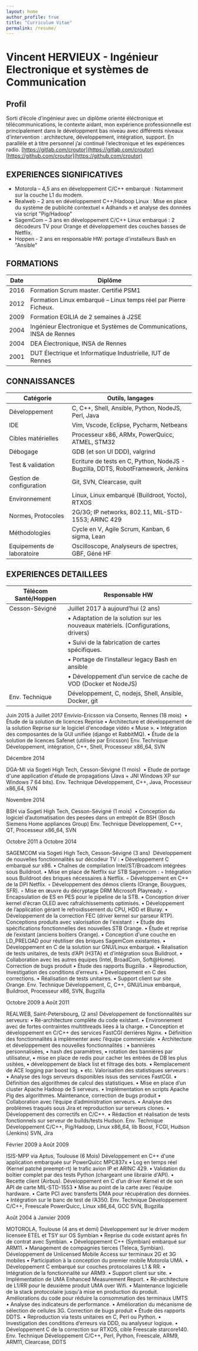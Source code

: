 ```yaml
---
layout: home
author_profile: true
title: "Curriculum Vitae"
permalink: /resume/
---
```


# Vincent HERVIEUX - Ingénieur Electronique et systèmes de Communication

## Profil

Sorti d’école d’ingénieur avec un diplôme orienté éléctronique et télécommunications,  le contexte aidant, mon expérience professionnelle est principalement dans le développment bas niveau avec différents niveaux d’intervention : architecture, développement, intégration, support. En parallèle et à titre personnel j’ai continué l’electronique et les expériences radio.
[https://gitlab.com/croutor](https://gitlab.com/croutor)
[https://github.com/croutor](https://github.com/croutor)

## EXPERIENCES SIGNIFICATIVES

 - Motorola – 4,5 ans en développement C/C++ embarqué : Notamment sur la couche L1 du modem.
 - Realweb – 2 ans en développement C++/Hadoop Linux : Mise en place du système de publicité contextuel « Adhands » et analyse des données via script "Pig/Hadoop"
 - SagemCom – 3 ans en développement C/C++ Linux embarqué : 2 décodeurs TV pour Orange et développement des couches basses de Netflix.
 - Hoppen - 2 ans en responsable HW: portage d'installeurs Bash en "Ansible" 

## FORMATIONS

| Date | Diplôme |
|------|---------|
| 2016 | Formation Scrum master. Certifié PSM1 |
| 2012 | Formation Linux embarqué – Linux temps réel par Pierre Ficheux. |
| 2009 | Formation EGILIA de 2 semaines à J2SE |
| 2004 | Ingénieur Électronique et Systèmes de Communications, INSA de Rennes |
| 2004 | DEA Électronique, INSA de Rennes |
| 2001 | DUT Électrique et Informatique Industrielle, IUT de Rennes |

## CONNAISSANCES

| Catégorie | Outils, langages |
|-----------|------------------|
| Développement | C, C++, Shell, Ansible, Python, NodeJS, Perl, Java |
| IDE | Vim, Vscode, Eclipse, Pycharm, Netbeans |
| Cibles matérielles | Processeur x86, ARMx, PowerQuicc, ATMEL, STM32 |
| Débogage | GDB (et son UI DDD), valgrind |
| Test & validation | Ecriture de tests en C, Python, NodeJS - Bugzilla, DDTS, RobotFramework, Jenkins|
| Gestion de configuration | Git, SVN, Clearcase, quilt |
| Environnement | Linux, Linux embarqué (Buildroot, Yocto), RTXOS |
| Normes, Protocoles | 2G/3G; IP networks, 802.11, MIL-STD-1553; ARINC 429 |
| Méthodologies | Cycle en V, Agile Scrum, Kanban, 6 sigma, Lean |
| Equipements de laboratoire | Oscilloscope, Analyseurs de spectres, GBF, Géné HF |

## EXPERIENCES DETAILLEES

| Télécom Santé/Hoppen | Responsable HW |
|----------------------|----------------|
| Cesson-Sévigné       | Juillet 2017 à aujourd’hui (2 ans) |
||• Adaptation de la solution sur les nouveaux matériels. (Configurations, drivers)|
||• Suivi de la fabrication de cartes spécifiques.|
||• Portage de l’installeur legacy Bash en ansible|
||• Développement d’un service de cache de VOD (Docker et NodeJS)|
|Env. Technique| Développement, C, nodejs, Shell, Ansible, Docker, git|


Juin 2015 à Juillet 2017
Envivio-Ericsson via Conserto, Rennes (18 mois) 
    • Étude de la solution de licences Reprise
    • Architecture et développement de la solution Reprise sur le logiciel d'encodage vidéo « Muse ».
    • Intégration des composantes de la GUI unifiée (django et RabbitMQ).
    • Étude de la solution de licences Safenet (utilisée par Ericsson)
Env. Technique
Développement, intégration, C++, Shell, Processeur x86_64, SVN


Décembre 2014

DGA-MI via Sogeti High Tech, Cesson-Sévigné (1 mois) 
    • Etude de portage d'une application d'étude de propagations (Java + JNI Windows XP sur Windows 7 64 bits).
Env. Technique
Développement, C++, Java, Processeur x86_64, SVN


Novembre 2014

BSH via Sogeti High Tech, Cesson-Sévigné (1 mois) 
    • Conception du logiciel d’automatisation des pesées dans un entrepôt de BSH (Bosch Siemens Home appliances Group)
Env. Technique
Développement, C++, QT, Processeur x86_64, SVN


Octobre 2011 à Octobre 2014

SAGEMCOM via Sogeti High Tech, Cesson-Sévigné (3 ans) 
Développement de nouvelles fonctionnalités sur décodeur TV :
    • Développement C embarqué sur x86.
    • Chaînes de compilation Intel/ST/Broadcom intégrées sous Buildroot.
    • Mise en place de Netflix sur STB Sagemcom :
        ◦ Intégration sous Buildroot des briques nécessaires à Netflix.
        ◦ Développement en C++ de la DPI Netflix.
        ◦ Développement des démos clients (Orange, Bouygues, SFR).
        ◦ Mise en œuvre du décryptage  DRM Microsoft Playready.
        ◦ Encapsulation de ES en PES pour le pipeline de la STB.
    • Conception driver kernel d’écran OLED avec rafraîchissements optimisés.
    • Développement de l’application gérant le refroidissement du CPU, HDD et Bluray.
    • Développement de la correction FEC (driver kernel sur parseur RTP).
Conceptions produits avec valorisation de l'existant :
    • Étude des spécifications fonctionnelles des nouvelles STB Orange.
    • Étude et reprise de l’existant (anciens boitiers Orange).
    • Conception d'une couche en LD_PRELOAD pour réutiliser des briques SagemCom existantes.
    • Développement en C de la solution sur GNU/Linux embarqué.
    • Réalisation de tests unitaires, de tests d’API (H3TA) et d’intégration sous Buildroot.
    • Collaboration avec les autres équipes (Intel, BroadCom, Soft@Home).
Correction de bugs produit
    • Étude des rapports Bugzilla .
    • Reproduction, Investigation des conditions d’erreurs.
    • Développement en C des corrections.
    • Réalisation de tests unitaires.
    • Support client sur site Orange.
Env. Technique
Développement, C, C++, GNU/Linux embarqué,  Buildroot,
Processeur x86, SVN, Bugzilla

Octobre 2009 à
Août 2011

REALWEB, Saint-Petersbourg, (2 ans)
Développement de fonctionnalités sur serveurs:
    • Ré-architecture complète du code existant.
    • Environnement avec de fortes contraintes multithreads liées à la charge.
    • Conception et développement en C/C++ des services FastCGI derrières Nginx.
    • Définition des fonctionnalités à implémenter avec l’équipe commerciale.
    • Architecture et développement des nouvelles fonctionnalités :
            ▪ bannières personnalisées,
            ▪ hash des paramètres,
            ▪ rotation des bannières par utilisateur,
            ▪ mise en place de redis pour cacher les entrées de DB les plus usitées,
            ▪ développement de black list et filtrage des bots.
            ▪ Remplacement de ACE logging par boost log.
            ▪ etc.
Valorisation des statistiques serveurs :
    • Analyse des logs serveurs disponibles issus des services FastCGI.
    • Définition des algorithmes de calcul des statistiques.
    • Mise en place d’un cluster Apache Hadoop de 5 serveurs.
    • Implémentation en scripts Apache Pig des algorithmes.
Maintenance, correction de bugs produit
    • Collaboration avec l’équipe d’administration serveurs.
    • Analyse des problèmes traqués sous Jira et reproduction sur serveurs clones.
    • Développement des correctifs en C/C++.
    • Rédaction et réalisation de tests fonctionnels sur serveur de builds/tests Hudson.
Env. Technique
Développement C/C++, Pig/Hadoop, Linux x86_64,
lib Boost, FCGI, Hudson (Jenkins) SVN, Jira

Février 2009 à
Août 2009

ISIS-MPP via Aptus, Toulouse  (6 Mois)
Développement en C++ d'une application embarquée sur PowerQuicc MPC837x
    • Log en temps réel (Kernel patché preempt-rt) le trafic avion IP et ARINC 429.
    • Validation du boîtier complet par des tests Python (chargeant une librairie d'API).
    • Recette client (Airbus).
Développement en C d’un driver Kernel et de son API de carte MIL-STD-1553
    • Mise au point de la carte avec l’équipe hardware.
    • Carte PCI avec transferts DMA pour récupération des données.
    • Intégration sur le banc de test de l’A350.
Env. Technique
Développement C/C++, Freescale PowerQuicc, Linux x86_64,
GCC SVN, Bugzilla


Août 2004 à
Janvier 2009

MOTOROLA, Toulouse (4 ans et demi)
Développement sur le driver modem licensee ETEL et TSY sur OS Symbian
    • Reprise du code existant après fin de contrat avec Symbian.
    • Développement C++ (Symbian) embarqué sur ARM11.
    • Management de compagnies tierces (Teleca, Symbian).
Développement de Unlicensed Mobile Access sur terminaux 2G et 3G mobiles
    • Participation à la conception du premier mobile Motorola UMA.
    • Développement C embarqué sur couches protocolaires L1 & RR.
    • Intégration de la fonctionnalité sur ARM9.
    • Support client sur site.
    • Implémentation de UMA Enhanced Measurement Report.
    • Ré-architecture de L1/RR pour le deuxième produit UMA over Wifi.
    • Maintenance logicielle de la stack protocolaire jusqu'à mise en production du produit.
Améliorations du code pour réduire la consommation des terminaux UMTS
    • Analyse des indicateurs de performance.
    • Amélioration du mécanisme de sélection de cellules 3G.
Correction de bugs produit
    • Étude des rapports DDTS.
    • Reproduction via tests unitaires en C, Perl ou Python.
    • Investigation des conditions d’erreurs via DDD, ou analyseur logique.
    • Développement C de la correction sur RTXOS, cible Freescale starcore140.
Env. Technique
Développement C/C++, Perl, Python, Freescale, ARM9, ARM11,
Clearcase, DDTS

